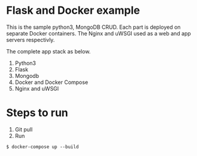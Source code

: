# Flask and Docker example

This is the sample python3, MongoDB CRUD. Each part is deployed on separate Docker containers. The Nginx and uWSGI used as a web and app servers respectivly. 

The complete app stack as below.

1. Python3
2. Flask
3. Mongodb
4. Docker and Docker Compose
5. Nginx and uWSGI

# Steps to run
1. Git pull
2. Run

```
$ docker-compose up --build
```